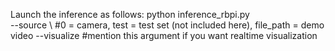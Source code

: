 Launch the inference as follows:
python inference_rbpi.py \
--source \ #0 = camera, test = test set (not included here), file_path = demo video
--visualize #mention this argument if you want realtime visualization
